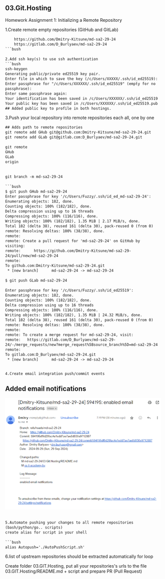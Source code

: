## 03.Git.Hosting 
Homework Assignment 1: Initializing a Remote Repository


1.Create remote empty repositories (GitHub and GitLab)
```bush
	https://github.com/Dmitry-Kitsune/md-sa2-29-24
	https://gitlab.com/D_Burlyaev/md-sa2-29-24
```bush

2.Add ssh key(s) to use ssh authentication
```bush
ssh-keygen
Generating public/private ed25519 key pair.
Enter file in which to save the key (/c/Users/XXXXX/.ssh/id_ed25519):
Enter passphrase for "/c/Users/XXXXXX/.ssh/id_ed25519" (empty for no passphrase):
Enter same passphrase again:
Your identification has been saved in /c/Users/XXXXXX/.ssh/id_ed25519
Your public key has been saved in /c/Users/XXXXXX/.ssh/id_ed25519.pub
## Added public key to profile in both hostings.
```

3.Push your local repository into remote repositories each all, one by one
```bush
## Adds path to remote repositories
git remote add GHub git@github.com:Dmitry-Kitsune/md-sa2-29-24.git
git remote add GLab git@gitlab.com:D_Burlyaev/md-sa2-29-24.git

git remote
GHub
GLab
origin


git branch -m md-sa2-29-24

```bush
$ git push GHub md-sa2-29-24
Enter passphrase for key '/c/Users/Fuzzy/.ssh/id_ed_md-sa2-29-24':
Enumerating objects: 182, done.
Counting objects: 100% (182/182), done.
Delta compression using up to 16 threads
Compressing objects: 100% (116/116), done.
Writing objects: 100% (182/182), 1.35 MiB | 2.17 MiB/s, done.
Total 182 (delta 38), reused 161 (delta 30), pack-reused 0 (from 0)
remote: Resolving deltas: 100% (38/38), done.
remote:
remote: Create a pull request for 'md-sa2-29-24' on GitHub by visiting:
remote:      https://github.com/Dmitry-Kitsune/md-sa2-29-24/pull/new/md-sa2-29-24
remote:
To github.com:Dmitry-Kitsune/md-sa2-29-24.git
 * [new branch]      md-sa2-29-24 -> md-sa2-29-24

$ git push GLab md-sa2-29-24

Enter passphrase for key '/c/Users/Fuzzy/.ssh/id_ed25519':
Enumerating objects: 182, done.
Counting objects: 100% (182/182), done.
Delta compression using up to 16 threads
Compressing objects: 100% (116/116), done.
Writing objects: 100% (182/182), 1.35 MiB | 24.32 MiB/s, done.
Total 182 (delta 38), reused 161 (delta 30), pack-reused 0 (from 0)
remote: Resolving deltas: 100% (38/38), done.
remote:
remote: To create a merge request for md-sa2-29-24, visit:
remote:   https://gitlab.com/D_Burlyaev/md-sa2-29-24/-/merge_requests/new?merge_request%5Bsource_branch%5D=md-sa2-29-24
remote:
To gitlab.com:D_Burlyaev/md-sa2-29-24.git
 * [new branch]      md-sa2-29-24 -> md-sa2-29-24


```



```
4.Create email integration push/commit events
```
## Added email notifications

![alt text](https://github.com/Dmitry-Kitsune/md-sa2-29-24/blob/md-sa2-29-24/md-sa2-29-24/03.Git.Hosting/img/Ghub_notification.png "GitHub email")

```

5.Automate pushing your changes to all remote repositories (bash/python/go.. scripts)
create alias for script in your shell

```bush
alias Autopush='./AutoPushScript.sh'
```



6.list of upstream repositories should be extracted automatically for loop





Create folder 03.GIT.Hosting, put all your repositories's urls to the file 03.GIT.Hosting/README.md + script and prepare PR (Pull Request)